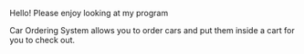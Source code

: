 Hello! Please enjoy looking at my program

Car Ordering System allows you to order cars and put them inside a cart for you to check out.
